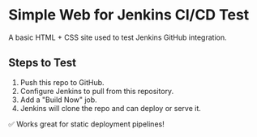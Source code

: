 # Simple Web for Jenkins CI/CD Test

A basic HTML + CSS site used to test Jenkins GitHub integration.

## Steps to Test
1. Push this repo to GitHub.
2. Configure Jenkins to pull from this repository.
3. Add a "Build Now" job.
4. Jenkins will clone the repo and can deploy or serve it.

✅ Works great for static deployment pipelines!
